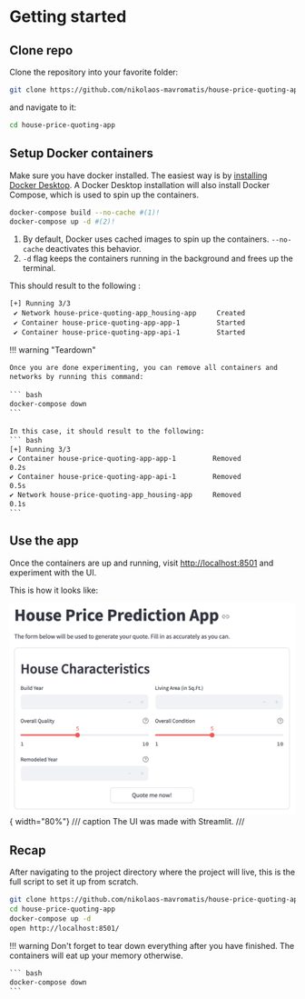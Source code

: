 Getting started
===============

## Clone repo

Clone the repository into your favorite folder:
``` bash
git clone https://github.com/nikolaos-mavromatis/house-price-quoting-app.git
```

and navigate to it:
``` bash
cd house-price-quoting-app
```

## Setup Docker containers

Make sure you have docker installed. The easiest way is by [installing Docker Desktop](https://docs.docker.com/desktop/setup/install/mac-install/). A Docker Desktop installation will also install Docker Compose, which is used to spin up the containers.

``` bash
docker-compose build --no-cache #(1)!
docker-compose up -d #(2)!
```

1.  By default, Docker uses cached images to spin up the containers. `--no-cache` deactivates this behavior.
2.  `-d` flag keeps the containers running in the background and frees up the terminal.

This should result to the following :
``` bash
[+] Running 3/3
 ✔ Network house-price-quoting-app_housing-app     Created                 0.0s 
 ✔ Container house-price-quoting-app-app-1         Started                 0.2s 
 ✔ Container house-price-quoting-app-api-1         Started                 0.2s
```

!!! warning "Teardown"

    Once you are done experimenting, you can remove all containers and networks by running this command:

    ``` bash
    docker-compose down
    ```

    In this case, it should result to the following:
    ``` bash
    [+] Running 3/3
    ✔ Container house-price-quoting-app-app-1         Removed                 0.2s 
    ✔ Container house-price-quoting-app-api-1         Removed                 0.5s
    ✔ Network house-price-quoting-app_housing-app     Removed                 0.1s
    ```
## Use the app

Once the containers are up and running, visit [http://localhost:8501](http://localhost:8501) and experiment with the UI.

This is how it looks like:

![User Interface](assets/UI_Screenshot.png){ width="80%"}
/// caption
The UI was made with Streamlit.
///
    
## Recap
After navigating to the project directory where the project will live, this is the full script to set it up from scratch.

``` bash
git clone https://github.com/nikolaos-mavromatis/house-price-quoting-app.git
cd house-price-quoting-app
docker-compose up -d
open http://localhost:8501/
```

!!! warning
    Don't forget to tear down everything after you have finished. The containers will eat up your memory otherwise.

    ``` bash
    docker-compose down
    ```
